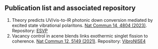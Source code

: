 ## Publication list and associated repository


1. Theory predicts UV/vis-to-IR photonic down conversion mediated by excited state vibrational polaritons. [Nat Commun 14, 4804 (2023)](https://doi.org/10.1038/s41467-023-40400-z). Repository: [ESVP](https://github.com/tempelaar-team/ESVP)
1.  Vacancy control in acene blends links exothermic singlet fission to coherence. [Nat Commun 12, 5149 (2021)](https://doi.org/10.1038/s41467-021-25395-9).  Repository: [VibroNISE4](https://github.com/tempelaar-team/VibroNISE4)
